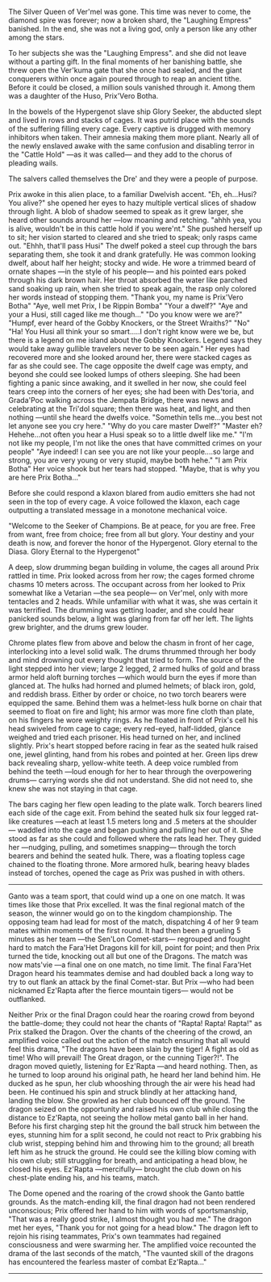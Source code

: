 The Silver Queen of Ver'mel was gone. This time was never to come, the diamond spire was forever; now a broken shard, the "Laughing Empress" banished. In the end, she was not a living god, only a person like any other among the stars.

To her subjects she was the "Laughing Empress". and she did not leave without a parting gift. In the final moments of her banishing battle, she threw open the Ver'kuma gate that she once had sealed, and the giant conquerers within once again poured through to reap an ancient tithe. Before it could be closed, a million souls vanished through it. Among them was a daughter of the Huso, Prix'Vero Botha.

In the bowels of the Hypergenot slave ship Glory Seeker, the abducted slept and lived in rows and stacks of cages. It was putrid place with the sounds of the suffering filling every cage. Every captive is drugged with memory inhibitors when taken. Their amnesia making them more pliant. Nearly all of the newly enslaved awake with the same confusion and disabling terror in the "Cattle Hold" —as it was called— and they add to the chorus of pleading wails.

The salvers called themselves the Dre' and they were a people of purpose.

Prix awoke in this alien place, to a familiar Dwelvish accent. "Eh, eh...Husi? You alive?" she opened her eyes to hazy multiple vertical slices of shadow through light. A blob of shadow seemed to speak as it grew larger, she heard other sounds around her —low moaning and retching. "ahhh yea, you is alive, wouldn't be in this cattle hold if you were'nt." She pushed herself up to sit; her vision started to cleared and she tried to speak; only rasps came out. "Ehhh, that'll pass Husi" The dwelf poked a steel cup through the bars separating them, she took it and drank gratefully. He was common looking dwelf, about half her height; stocky and wide. He wore a trimmed beard of ornate shapes —in the style of his people— and his pointed ears poked through his dark brown hair. Her throat absorbed the water like parched sand soaking up rain, when she tried to speak again, the rasp only colored her words instead of stopping them. "Thank you, my name is Prix'Vero Botha"
"Aye, well met Prix, I be Rippin Bomba"
"Your a dwelf?"
"Aye and your a Husi, still caged like me though..."
"Do you know were we are?"
"Humpf, ever heard of the Gobby Knockers, or the Street Wraiths?"
"No"
"Ha! You Husi all think your so smart.....I don't right know were we be, but there is a legend on me island about the Gobby Knockers. Legend says they would take away gullible travelers never to be seen again."
Her eyes had recovered more and she looked around her, there were stacked cages as far as she could see. The cage opposite the dwelf cage was empty, and beyond she could see looked lumps of others sleeping. She had been fighting a panic since awaking, and it swelled in her now, she could feel tears creep into the corners of her eyes; she had been with Des'toria, and Grada'Poc walking across the Jempata Bridge, there was news and celebrating at the Tri'dol square; then there was heat, and light, and then nothing —until she heard the dwelfs voice.
"Somethin tells me...you best not let anyone see you cry here."
"Why do you care master Dwelf?"
"Master eh? Hehehe...not often you hear a Husi speak so to a little dwelf like me."
"I'm not like my people, I'm not like the ones that have committed crimes on your people"
"Aye indeed! I can see you are not like your people....so large and strong, you are very young or very stupid, maybe both hehe."
"I am Prix Botha" Her voice shook but her tears had stopped.
"Maybe, that is why you are here Prix Botha..."

Before she could respond a klaxon blared from audio emitters she had not seen in the top of every cage. A voice followed the klaxon, each cage outputting a translated message in a monotone mechanical voice.

"Welcome to the Seeker of Champions. Be at peace, for you are free. Free from want, free from choice; free from all but glory. Your destiny and your death is now, and forever the honor of the Hypergenot. Glory eternal to the Diasa. Glory Eternal to the Hypergenot"

A deep, slow drumming began building in volume, the cages all around Prix rattled in time. Prix looked across from her row; the cages formed chrome chasms 10 meters across. The occupant across from her looked to Prix somewhat like a Vetarian —the sea people— on Ver'mel, only with more tentacles and 2 heads. While unfamiliar with what it was, she was certain it was terrified. The drumming was getting loader, and she could hear panicked sounds below, a light was glaring from far off her left. The lights grew brighter, and the drums grew louder.

Chrome plates flew from above and below the chasm in front of her cage, interlocking into a level solid walk. The drums thrummed through her body and mind drowning out every thought that tried to form. The source of the light stepped into her view; large 2 legged, 2 armed hulks of gold and brass armor held aloft burning torches —which would burn the eyes if more than glanced at. The hulks had horned and plumed helmets; of black iron, gold, and reddish brass. Either by order or choice, no two torch bearers were equipped the same. Behind them was a helmet-less hulk borne on chair that seemed to float on fire and light; his armor was more fine cloth than plate, on his fingers he wore weighty rings. As he floated in front of Prix's cell his head swiveled from cage to cage; every red-eyed, half-lidded, glance weighed and tried each prisoner. His head turned on her, and inclined slightly. Prix's heart stopped before racing in fear as the seated hulk raised one, jewel glinting, hand from his robes and pointed at her. Green lips drew back revealing sharp, yellow-white teeth. A deep voice rumbled from behind the teeth —loud enough for her to hear through the overpowering drums— carrying words she did not understand. She did not need to, she knew she was not staying in that cage.

The bars caging her flew open leading to the plate walk. Torch bearers lined each side of the cage exit. From behind the seated hulk six four legged rat-like creatures —each at least 1.5 meters long and .5 meters at the shoulder— waddled into the cage and began pushing and pulling her out of it. She stood as far as she could and followed where the rats lead her. They guided her —nudging, pulling, and sometimes snapping— through the torch bearers and behind the seated hulk. There, was a floating topless cage chained to the floating throne. More armored hulk, bearing heavy blades instead of torches, opened the cage as Prix was pushed in with others.

----------------

Ganto was a team sport, that could wind up a one on one match. It was times like those that Prix excelled. It was the final regional match of the season, the winner would go on to the kingdom championship. The opposing team had lead for most of the match, dispatching 4 of her 9 team mates within moments of the first round. It had then been a grueling 5 minutes as her team —the Sen'Lon Comet-stars— regrouped and fought hard to match the Fara'Het Dragons kill for kill, point for point; and then Prix turned the tide, knocking out all but one of the Dragons. The match was now mats'vie —a final one on one match, no time limit. The final Fara'Het Dragon heard his teammates demise and had doubled back a long way to try to out flank an attack by the final Comet-star. But Prix —who had been nicknamed Ez'Rapta after the fierce mountain tigers— would not be outflanked.

Neither Prix or the final Dragon could hear the roaring crowd from beyond the battle-dome; they could not hear the chants of "Rapta! Rapta! Rapta!" as Prix stalked the Dragon. Over the chants of the cheering of the crowd, an amplified voice called out the action of the match ensuring that all would feel this drama, "The dragons have been slain by the tiger! A fight as old as time! Who will prevail! The Great dragon, or the cunning Tiger?!". The dragon moved quietly, listening for Ez'Rapta —and heard nothing. Then, as he turned to loop around his original path, he heard her land behind him. He ducked as he spun, her club whooshing through the air were his head had been. He continued his spin and struck blindly at her attacking hand, landing the blow. She growled as her club bounced off the ground. The dragon seized on the opportunity and raised his own club while closing the distance to Ez'Rapta, not seeing the hollow metal ganto ball in her hand. Before his first charging step hit the ground the ball struck him between the eyes, stunning him for a split second, he could not react to Prix grabbing his club wrist, stepping behind him and throwing him to the ground; all breath left him as he struck the ground. He could see the killing blow coming with his own club; still struggling for breath, and anticipating a head blow, he closed his eyes. Ez'Rapta —mercifully— brought the club down on his chest-plate ending his, and his teams, match.

The Dome opened and the roaring of the crowd shook the Ganto battle grounds. As the match-ending kill, the final dragon had not been rendered unconscious; Prix offered her hand to him with words of sportsmanship, "That was a really good strike, I almost thought you had me." The dragon met her eyes, "Thank you for not going for a head blow." The dragon left to rejoin his rising teammates, Prix's own teammates had regained consciousness and were swarming her. The amplified voice recounted the drama of the last seconds of the match, "The vaunted skill of the dragons has encountered the fearless master of combat Ez'Rapta..."

---------------
